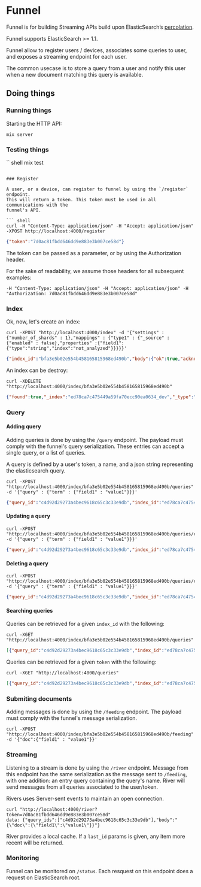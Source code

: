 # Funnel

Funnel is for building Streaming APIs build upon ElasticSearch’s
[percolation](http://www.elasticsearch.org/guide/en/elasticsearch/reference/current/search-percolate.html).

Funnel supports ElasticSearch >= 1.1.

Funnel allow to register users / devices, associates some queries to user, and
exposes a streaming endpoint for each user.

The common usecase is to store a query from a user and notify this user when a
new document matching this query is available.

## Doing things

### Running things

Starting the HTTP API:

``` shell
mix server
```

### Testing things

`` shell
mix test
```

### Register

A user, or a device, can register to funnel by using the `/register` endpoint.
This will return a token. This token must be used in all communications with the
funnel's API.

``` shell
curl -H "Content-Type: application/json" -H "Accept: application/json" -XPOST http://localhost:4000/register
```
``` json
{"token":"7d0ac81fbdd646dd9e883e3b007ce58d"}
```

The token can be passed as a parameter, or by using the Authorization header.

For the sake of readability, we assume those headers for all subsequent
examples:

``` shell
-H "Content-Type: application/json" -H "Accept: application/json" -H "Authorization: 7d0ac81fbdd646dd9e883e3b007ce58d"
```

### Index

Ok, now, let's create an index:

``` shell
curl -XPOST "http://localhost:4000/index" -d '{"settings" : {"number_of_shards" : 1},"mappings" : {"type1" : {"_source" : {"enabled" : false},"properties" :{"field1":{"type":"string","index":"not_analyzed"}}}}}'
```
``` json
{"index_id":"bfa3e5b02e554b458165815968ed490b","body":{"ok":true,"acknowledged":true}}
```

An index can be destroy:

``` shell
curl -XDELETE "http://localhost:4000/index/bfa3e5b02e554b458165815968ed490b"
```
``` json
{"found":true,"_index":"ed78ca7c475449a59fa70ecc90ea0634_dev","_type":".percolator","_id":"0f415001bc774a129921c4d929e3cd7c-14e8a26c56d04db2a1829d289ca7e91c","_version":3}
```

### Query

#### Adding query

Adding queries is done by using the `/query` endpoint. The payload must
comply with the funnel's query serialization. These entries can accept a single
query, or a list of queries.

A query is defined by a user's token, a name, and a json string representing the
elasticsearch query.

``` shell
curl -XPOST "http://localhost:4000/index/bfa3e5b02e554b458165815968ed490b/queries" -d '{"query" : {"term" : {"field1" : "value1"}}}'
```
``` json
{"query_id":"c4d92d29273a4bec9618c65c3c33e9db","index_id":"ed78ca7c475449a59fa70ecc90ea0634","body":{"_id":"0f415001bc774a129921c4d929e3cd7c-c4d92d29273a4bec9618c65c3c33e9db","_index":"ed78ca7c475449a59fa70ecc90ea0634_dev","_type":".percolator","_version":1,"created":true}}
```

#### Updating a query

``` shell
curl -XPOST "http://localhost:4000/index/bfa3e5b02e554b458165815968ed490b/queries/c4d92d29273a4bec9618c65c3c33e9db" -d '{"query" : {"term" : {"field1" : "value1"}}}'
```

``` json
{"query_id":"c4d92d29273a4bec9618c65c3c33e9db","index_id":"ed78ca7c475449a59fa70ecc90ea0634","body":{"_id":"0f415001bc774a129921c4d929e3cd7c-c4d92d29273a4bec9618c65c3c33e9db","_index":"ed78ca7c475449a59fa70ecc90ea0634_dev","_type":".percolator","_version":1,"created":true}}
```

#### Deleting a query

``` shell
curl -XPOST "http://localhost:4000/index/bfa3e5b02e554b458165815968ed490b/queries/c4d92d29273a4bec9618c65c3c33e9db" -d '{"query" : {"term" : {"field1" : "value1"}}}'
```

``` json
{"query_id":"c4d92d29273a4bec9618c65c3c33e9db","index_id":"ed78ca7c475449a59fa70ecc90ea0634","body":{"_id":"0f415001bc774a129921c4d929e3cd7c-c4d92d29273a4bec9618c65c3c33e9db","_index":"ed78ca7c475449a59fa70ecc90ea0634_dev","_type":".percolator","_version":1,"created":true}}
```

#### Searching queries

Queries can be retrieved for a given `index_id` with the following:

``` shell
curl -XGET "http://localhost:4000/index/bfa3e5b02e554b458165815968ed490b/queries"
```
``` json
[{"query_id":"c4d92d29273a4bec9618c65c3c33e9db","index_id":"ed78ca7c475449a59fa70ecc90ea0634","score":1.0}]
```

Queries can be retrieved for a given `token` with the following:

``` shell
curl -XGET "http://localhost:4000/queries"
```
``` json
[{"query_id":"c4d92d29273a4bec9618c65c3c33e9db","index_id":"ed78ca7c475449a59fa70ecc90ea0634","score":1.0}]
```

### Submiting documents

Adding messages is done by using the `/feeding` endpoint. The payload must
comply with the funnel's message serialization.


``` shell
curl -XPOST "http://localhost:4000/index/bfa3e5b02e554b458165815968ed490b/feeding" -d '{"doc":{"field1" : "value1"}}'
```

### Streaming

Listening to a stream is done by using the `/river` endpoint.
Message from this endpoint has the same serialization as the message sent to
`/feeding`, with one addition: an entry query containing the query's name.
River will send messages from all queries associated to the user/token.

Rivers uses Server-sent events to maintain an open connection.

``` shell
curl "http://localhost:4000/river?token=7d0ac81fbdd646dd9e883e3b007ce58d"
data: {"query_ids":["c4d92d29273a4bec9618c65c3c33e9db"],"body":"{\"doc\":{\"field1\":\"value1\"}}"}
```

River provides a local cache. If a `last_id` params is given, any item more
recent will be returned.

### Monitoring

Funnel can be monitored on `/status`. Each resquest on this endpoint does a
request on ElasticSearch root.
